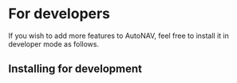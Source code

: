 # For developers

If you wish to add more features to AutoNAV, feel free to install it in developer mode as follows.

## Installing for development
